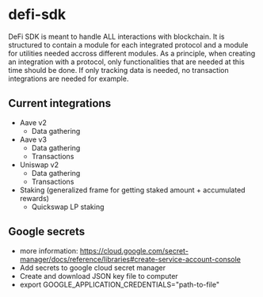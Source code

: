 # defi-sdk

DeFi SDK is meant to handle ALL interactions with blockchain. It is structured to contain a module for each integrated protocol and a module for utilities needed accross different modules. As a principle, when creating an integration with a protocol, only functionalities that are needed at this time should be done. If only tracking data is needed, no transaction integrations are needed for example.

## Current integrations
- Aave v2
    - Data gathering
- Aave v3
    - Data gathering
    - Transactions
- Uniswap v2
    - Data gathering
    - Transactions
- Staking (generalized frame for getting staked amount + accumulated rewards)
    - Quickswap LP staking

## Google secrets
- more information: https://cloud.google.com/secret-manager/docs/reference/libraries#create-service-account-console
- Add secrets to google cloud secret manager
- Create and download JSON key file to computer
- export GOOGLE_APPLICATION_CREDENTIALS="path-to-file"